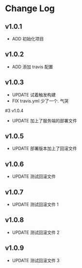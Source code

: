 # Change Log

## v1.0.1

- ADD 初始化项目

## v1.0.2

- ADD 添加 travis 配置

## v1.0.3

- UPDATE 试着触发构建
- FIX travis.yml 少了一个. 气哭

#3 v1.0.4

- UPDATE 加上了服务端的部署文件

## v1.0.5

- UPDATE 部署版本加上了回滚文件

## v1.0.6

- UPDATE 测试回滚文件

## v1.0.7

- UPDATE 测试回滚文件 1

## v1.0.8

- UPDATE 测试回滚文件 2

## v1.0.9

- UPDATE 测试回滚文件 3
